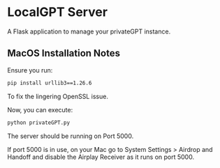 # LocalGPT Server

A Flask application to manage your privateGPT instance.

## MacOS Installation Notes

Ensure you run:

```sh
pip install urllib3==1.26.6
```

To fix the lingering OpenSSL issue.

Now, you can execute:

```sh
python privateGPT.py
```

The server should be running on Port 5000.

If port 5000 is in use, on your Mac go to System Settings > Airdrop and Handoff
and disable the Airplay Receiver as it runs on port 5000.